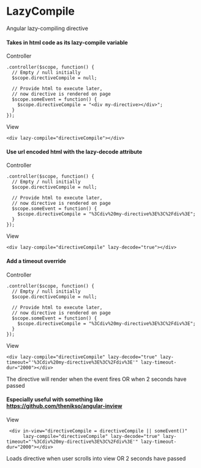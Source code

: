 # LazyCompile
Angular lazy-compiling directive


#### Takes in html code as its lazy-compile variable

Controller
```
.controller($scope, function() {
  // Empty / null initially
  $scope.directiveCompile = null;
  
  // Provide html to execute later,
  // now directive is rendered on page
  $scope.someEvent = function() {
    $scope.directiveCompile = "<div my-directive></div>";
  }
});
```
View
```
<div lazy-compile="directiveCompile"></div>
```

#### Use url encoded html with the lazy-decode attribute

Controller
```
.controller($scope, function() {
  // Empty / null initially
  $scope.directiveCompile = null;
  
  // Provide html to execute later,
  // now directive is rendered on page
  $scope.someEvent = function() {
    $scope.directiveCompile = "%3Cdiv%20my-directive%3E%3C%2Fdiv%3E";
  }
});
```
View
```
<div lazy-compile="directiveCompile" lazy-decode="true"></div>
```
#### Add a timeout override
Controller
```
.controller($scope, function() {
  // Empty / null initially
  $scope.directiveCompile = null;
  
  // Provide html to execute later,
  // now directive is rendered on page
  $scope.someEvent = function() {
    $scope.directiveCompile = "%3Cdiv%20my-directive%3E%3C%2Fdiv%3E";
  }
});
```
View
```
<div lazy-compile="directiveCompile" lazy-decode="true" lazy-timeout="'%3Cdiv%20my-directive%3E%3C%2Fdiv%3E'" lazy-timeout-dur="2000"></div>
```
The directive will render when the event fires OR when 2 seconds have passed
#### Especially useful with something like https://github.com/thenikso/angular-inview
View
```
 <div in-view="directiveCompile = directiveCompile || someEvent()" 
      lazy-compile="directiveCompile" lazy-decode="true" lazy-timeout="'%3Cdiv%20my-directive%3E%3C%2Fdiv%3E'" lazy-timeout-dur="2000"></div>
```
Loads directive when user scrolls into view OR 2 seconds have passed
